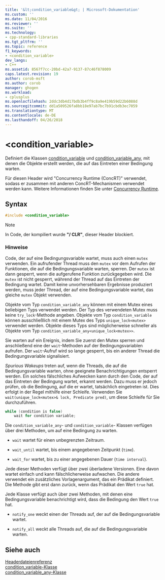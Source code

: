 ```yaml
---
title: '&lt;condition_variable&gt; | Microsoft-Dokumentation'
ms.custom: ''
ms.date: 11/04/2016
ms.reviewer: ''
ms.suite: ''
ms.technology:
- cpp-standard-libraries
ms.tgt_pltfrm: ''
ms.topic: reference
f1_keywords:
- <condition_variable>
dev_langs:
- C++
ms.assetid: 8567f7cc-20bd-42a7-9137-87c46f878009
caps.latest.revision: 19
author: corob-msft
ms.author: corob
manager: ghogen
ms.workload:
- cplusplus
ms.openlocfilehash: 2ddc3db4d17bdb3b4ff9c8a9e419b59d22b6088d
ms.sourcegitcommit: dd1a509526fa8bb18e97ab7bc7b91cbdb3ec7059
ms.translationtype: MT
ms.contentlocale: de-DE
ms.lasthandoff: 04/26/2018
---
```

# <a name="ltconditionvariablegt"></a>&lt;condition_variable&gt;

Definiert die Klassen [condition_variable](../standard-library/condition-variable-class.md) und [condition_variable_any](../standard-library/condition-variable-any-class.md), mit denen die Objekte erstellt werden, die auf das Eintreten einer Bedingung warten.

Für diesen Header wird "Concurrency Runtime (ConcRT)" verwendet, sodass er zusammen mit anderen ConcRT-Mechanismen verwendet werden kann. Weitere Informationen finden Sie unter [Concurrency Runtime](../parallel/concrt/concurrency-runtime.md).

## <a name="syntax"></a>Syntax

```cpp
#include <condition_variable>
```

> [!NOTE]
> In Code, der kompiliert wurde **"/ CLR"**, dieser Header blockiert.

### <a name="remarks"></a>Hinweise

Code, der auf eine Bedingungsvariable wartet, muss auch einen `mutex` verwenden. Ein aufrufender Thread muss den `mutex` vor dem Aufrufen der Funktionen, die auf die Bedingungsvariable warten, sperren. Der `mutex` ist dann gesperrt, wenn die aufgerufene Funktion zurückgegeben wird. Die `mutex` ist nicht gesperrt, während der Thread auf das Eintreten der Bedingung wartet. Damit keine unvorhersehbaren Ergebnisse produziert werden, muss jeder Thread, der auf eine Bedingungsvariable wartet, das gleiche `mutex` Objekt verwenden.

Objekte vom Typ `condition_variable_any` können mit einem Mutex eines beliebigen Typs verwendet werden. Der Typ des verwendeten Mutex muss keine `try_lock`-Methode angeben. Objekte vom Typ `condition_variable` können ausschließlich mit einem Mutex des Typs `unique_lock<mutex>` verwendet werden. Objekte dieses Typs sind möglicherweise schneller als Objekte vom Typ `condition_variable_any<unique_lock<mutex>>`.

Sie warten auf ein Ereignis, indem Sie zuerst den Mutex sperren und anschließend eine der `wait`-Methoden auf der Bedingungsvariablen aufrufen. Der `wait`-Aufruf wird so lange gesperrt, bis ein anderer Thread die Bedingungsvariable signalisiert.

*Spurious Wakeups* treten auf, wenn die Threads, die auf die Bedingungsvariable warten, ohne geeignete Benachrichtigungen entsperrt werden. Ein solches fälschliches Aufwecken kann durch den Code, der auf das Eintreten der Bedingung wartet, erkannt werden. Dazu muss er jedoch prüfen, ob die Bedingung, auf die er wartet, tatsächlich eingetreten ist. Dies erfolgt in der Regel mithilfe einer Schleife. Verwenden Sie `wait(unique_lock<mutex>& lock, Predicate pred)`, um diese Schleife für Sie durchzuführen.

```cpp
while (condition is false)
    wait for condition variable;
```

Die `condition_variable_any`- und `condition_variable`- Klassen verfügen über drei Methoden, um auf eine Bedingung zu warten.

- `wait` wartet für einen unbegrenzten Zeitraum.

- `wait_until` wartet, bis einem angegebenen Zeitpunkt (`time`).

- `wait_for` wartet, bis zu einer angegebenen Dauer (`time interval`).

Jede dieser Methoden verfügt über zwei überladene Versionen. Eine davon wartet einfach und kann fälschlicherweise aufwachen. Die andere verwendet ein zusätzliches Vorlagenargument, das ein Prädikat definiert. Die Methode gibt erst dann zurück, wenn das Prädikat den Wert `true` hat.

Jede Klasse verfügt auch über zwei Methoden, mit denen eine Bedingungsvariable benachrichtigt wird, dass die Bedingung den Wert `true` hat.

- `notify_one` weckt einen der Threads auf, der auf die Bedingungsvariable wartet.

- `notify_all` weckt alle Threads auf, die auf die Bedingungsvariable warten.

## <a name="see-also"></a>Siehe auch

[Headerdateienreferenz](../standard-library/cpp-standard-library-header-files.md)<br/>
[condition_variable-Klasse](../standard-library/condition-variable-class.md)<br/>
[condition_variable_any-Klasse](../standard-library/condition-variable-any-class.md)<br/>

